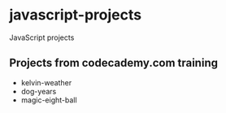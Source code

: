 # javascript-projects
JavaScript projects
## Projects from codecademy.com training
* kelvin-weather
* dog-years
* magic-eight-ball
